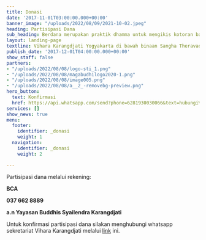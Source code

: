 ```yaml
---
title: Donasi
date: '2017-11-01T03:00:00.000+00:00'
banner_image: "/uploads/2022/08/09/2021-10-02.jpeg"
heading: Partisipasi Dana
sub_heading: Berdana merupakan praktik dhamma untuk mengikis kotoran batin
layout: landing-page
textline: Vihara Karangdjati Yogyakarta di bawah binaan Sangha Theravada Indonesia
publish_date: '2017-12-01T04:00:00.000+00:00'
show_staff: false
partners:
- "/uploads/2022/08/08/logo-sti_1.png"
- "/uploads/2022/08/08/magabudhilogo2020-1.png"
- "/uploads/2022/08/08/image005.png"
- "/uploads/2022/08/08/a__2_-removebg-preview.png"
hero_button:
  text: Konfirmasi
  href: https://api.whatsapp.com/send?phone=6281930030066&text=hubungi%20kami
services: []
show_news: true
menu:
  footer:
    identifier: _donasi
    weight: 1
  navigation:
    identifier: _donasi
    weight: 2

---
```

Partisipasi dana melalui rekening:

**BCA**

**037 662 8889**

**a.n Yayasan Buddhis Syailendra Karangdjati**

Untuk konfirmasi partisipasi dana silakan menghubungi whatsapp sekretariat Vihara Karangdjati melalui [link](https://api.whatsapp.com/send?phone=6281930030066&text=hubungi%20kami "link") ini.